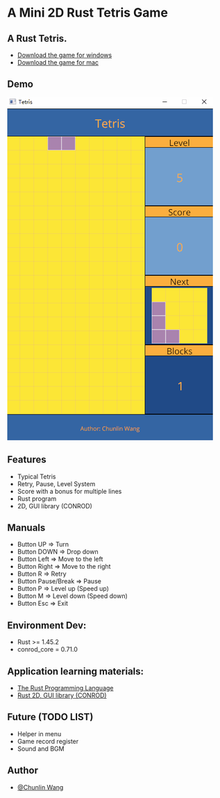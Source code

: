 # A Mini 2D Rust Tetris Game

## A Rust Tetris.

* [Download the game for windows](https://github.com/chunlinwang/rust-tetris/blob/main/bin/tetris.exe)
* [Download the game for mac](https://github.com/chunlinwang/rust-tetris/blob/main/bin/tetris)

## Demo

![Demo Windows](assets/images/rust-tetris-demo-windows.gif)

## Features

* Typical Tetris
* Retry, Pause, Level System
* Score with a bonus for multiple lines
* Rust program  
* 2D, GUI library (CONROD)

## Manuals

* Button UP => Turn
* Button DOWN => Drop down
* Button Left => Move to the left
* Button Right => Move to the right
* Button R => Retry
* Button Pause/Break => Pause
* Button P => Level up (Speed up)
* Button M => Level down (Speed down)
* Button Esc => Exit

## Environment Dev:

* Rust >= 1.45.2 
* conrod_core = 0.71.0

## Application learning materials:

* [The Rust Programming Language](https://doc.rust-lang.org/book/)
* [Rust 2D, GUI library (CONROD)](https://docs.rs/conrod_core/0.71.0/conrod_core/)

## Future (TODO LIST)

* Helper in menu
* Game record register
* Sound and BGM 

## Author
* [@Chunlin Wang](https://www.linkedin.com/in/chunlin-wang-b606b159/)
